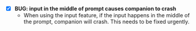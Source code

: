 * [x] **BUG: input in the middle of prompt causes companion to crash**
    * When using the input feature, if the input happens in the middle of the prompt, companion will crash. This needs to be fixed urgently.